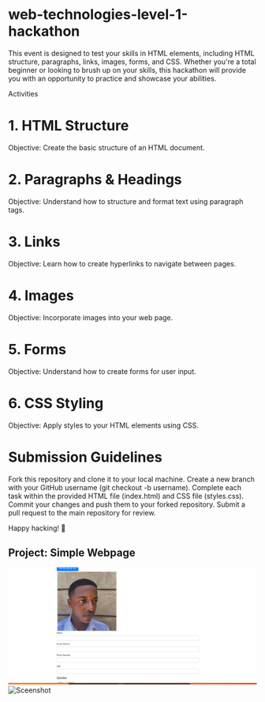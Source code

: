# web-technologies-level-1-hackathon

This event is designed to test your skills in HTML elements, including HTML structure, paragraphs, links, images, forms, and CSS. 
Whether you're a total beginner or looking to brush up on your skills, this hackathon will provide you with an opportunity to practice and showcase your abilities.

Activities
# 1. HTML Structure

Objective: Create the basic structure of an HTML document.

# 2. Paragraphs & Headings

Objective: Understand how to structure and format text using paragraph tags.

# 3. Links

Objective: Learn how to create hyperlinks to navigate between pages.

# 4. Images

Objective: Incorporate images into your web page.

# 5. Forms

Objective: Understand how to create forms for user input.

# 6. CSS Styling

Objective: Apply styles to your HTML elements using CSS.

# Submission Guidelines

Fork this repository and clone it to your local machine.
Create a new branch with your GitHub username (git checkout -b username).
Complete each task within the provided HTML file (index.html) and CSS file (styles.css).
Commit your changes and push them to your forked repository.
Submit a pull request to the main repository for review.


Happy hacking! 🚀
 ## Project: Simple Webpage
 ![Screenshot](screen1.png)
![Sceenshot](sceen2.png)
